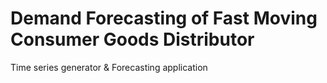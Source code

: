 # Demand Forecasting of Fast Moving Consumer Goods Distributor

Time series generator & Forecasting application
